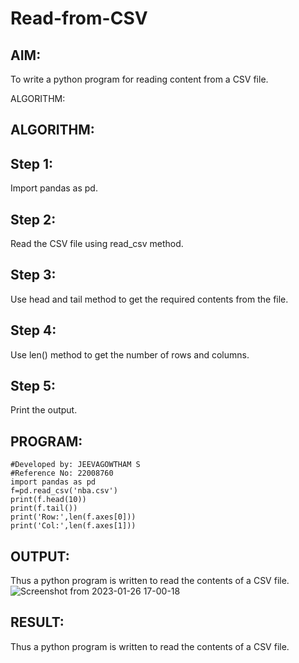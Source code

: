 # Read-from-CSV

## AIM:
To write a python program for reading content from a CSV file.

ALGORITHM:
## ALGORITHM:
## Step 1:

Import pandas as pd.
## Step 2:

Read the CSV file using read_csv method.
## Step 3:

Use head and tail method to get the required contents from the file.
## Step 4:

Use len() method to get the number of rows and columns.
## Step 5:

Print the output.

## PROGRAM:
```
#Developed by: JEEVAGOWTHAM S
#Reference No: 22008760
import pandas as pd 
f=pd.read_csv('nba.csv')
print(f.head(10))
print(f.tail())
print('Row:',len(f.axes[0]))
print('Col:',len(f.axes[1]))
```
## OUTPUT:

Thus a python program is written to read the contents of a CSV file.
![Screenshot from 2023-01-26 17-00-18](https://user-images.githubusercontent.com/118042624/214825130-dd64c0ef-c4f5-4fc8-9bc6-ef0d3b1ce809.png)


## RESULT:


Thus a python program is written to read the contents of a CSV file.
